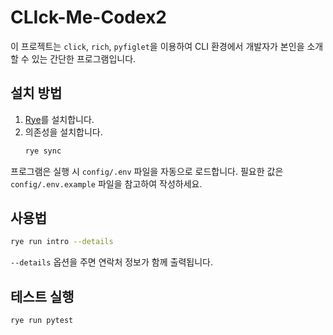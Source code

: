 # CLIck-Me-Codex2

이 프로젝트는 `click`, `rich`, `pyfiglet`을 이용하여 CLI 환경에서 개발자가 본인을 소개할 수 있는 간단한 프로그램입니다.

## 설치 방법
1. [Rye](https://github.com/astral-sh/rye)를 설치합니다.
2. 의존성을 설치합니다.
   ```bash
   rye sync
   ```

프로그램은 실행 시 `config/.env` 파일을 자동으로 로드합니다.
필요한 값은 `config/.env.example` 파일을 참고하여 작성하세요.

## 사용법
```bash
rye run intro --details
```
`--details` 옵션을 주면 연락처 정보가 함께 출력됩니다.

## 테스트 실행
```bash
rye run pytest
```
